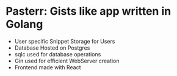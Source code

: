 
# Pasterr: Gists like app written in Golang 
- User specific Snippet Storage for Users
- Database Hosted on Postgres
- sqlc used for database operations
- Gin used for efficient WebServer creation
- Frontend made with React


